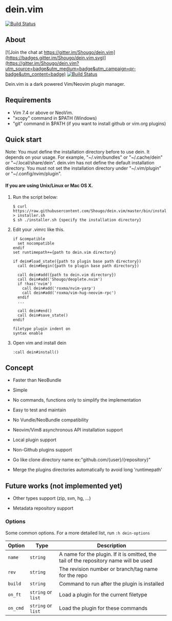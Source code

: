 dein.vim
========

[![Build Status](https://travis-ci.org/Shougo/dein.vim.svg?branch=master)](https://travis-ci.org/Shougo/dein.vim)

## About

[![Join the chat at https://gitter.im/Shougo/dein.vim](https://badges.gitter.im/Shougo/dein.vim.svg)](https://gitter.im/Shougo/dein.vim?utm_source=badge&utm_medium=badge&utm_campaign=pr-badge&utm_content=badge) [![Build Status](https://travis-ci.org/Shougo/dein.vim.svg?branch=master)](https://travis-ci.org/Shougo/dein.vim)

Dein.vim is a dark powered Vim/Neovim plugin manager.


## Requirements

* Vim 7.4 or above or NeoVim.
* "xcopy" command in $PATH (Windows)
* "git" command in $PATH (if you want to install github or vim.org plugins)

## Quick start

Note: You must define the installation directory before to use dein.  It
depends on your usage.
For example, "\~/.vim/bundles" or "\~/.cache/dein" or "\~/.local/share/dein".
dein.vim has not define the default installation directory.
You must not set the installation directory under "\~/.vim/plugin" or
"\~/.config/nvim/plugin".

#### If you are using Unix/Linux or Mac OS X.



1. Run the script below: 

     ```
     $ curl https://raw.githubusercontent.com/Shougo/dein.vim/master/bin/installer.sh > installer.sh
     $ sh ./installer.sh {specify the installation directory}
     ```

2. Edit your .vimrc like this.

    ```vim
    if &compatible
      set nocompatible
    endif
    set runtimepath+={path to dein.vim directory}

    if dein#load_state({path to plugin base path directory})
      call dein#begin({path to plugin base path directory})

      call dein#add({path to dein.vim directory})
      call dein#add('Shougo/deoplete.nvim')
      if !has('nvim')
        call dein#add('roxma/nvim-yarp')
        call dein#add('roxma/vim-hug-neovim-rpc')
      endif
      ...

      call dein#end()
      call dein#save_state()
    endif

    filetype plugin indent on
    syntax enable
    ```

3. Open vim and install dein

    ```vim
    :call dein#install()
    ```

## Concept

* Faster than NeoBundle

* Simple

* No commands, functions only to simplify the implementation

* Easy to test and maintain

* No Vundle/NeoBundle compatibility

* Neovim/Vim8 asynchronous API installation support

* Local plugin support

* Non-Github plugins support

* Go like clone directory name ex:"github.com/{user}/{repository}"

* Merge the plugins directories automatically to avoid long 'runtimepath'

## Future works (not implemented yet)

* Other types support (zip, svn, hg, ...)

* Metadata repository support

### Options

Some common options. For a more detailed list, run `:h dein-options`

| Option    | Type               | Description                                                                           |
|-----------|--------------------|---------------------------------------------------------------------------------------|
| `name`    | `string`           | A name for the plugin. If it is omitted, the tail of the repository name will be used |
| `rev`     | `string`           | The revision number or branch/tag name for the repo                                   |
| `build`   | `string`           | Command to run after the plugin is installed                                          |
| `on_ft`   | `string` or `list` | Load a plugin for the current filetype                                                |
| `on_cmd`  | `string` or `list` | Load the plugin for these commands                                                    |

